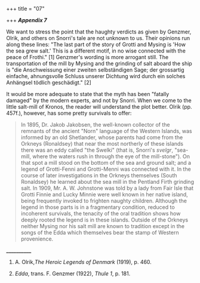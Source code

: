 +++
title = "07"

+++
***Appendix 7***  


We want to stress the point that the haughty verdicts as given by Genzmer, Olrik, and others on Snorri's tale are not unknown to us. Their opinions run along these lines: "The last part of the story of Grotti and Mysing is 'How the sea grew salt.' This is a different motif, in no wise connected with the peace of Frothi." \[1\]  Genzmer's wording is more arrogant still. The transportation of the mill by Mysing and the grinding of salt aboard the ship is "die Anschweissung einer zweiten selbständigen Sage; der grossartig einfache, ahnungsvolle Schluss unserer Dichtung wird durch ein solches Anhängsel tödlich geschädigt." \[2\]

It would be more adequate to state that the myth has been "fatally damaged" by the modern experts, and not by Snorri. When we come to the little salt-mill of Kronos, the reader will understand the plot better. Olrik \(pp. 457f.\), however, has some pretty survivals to offer:
>  
> In 1895, Dr. Jakob Jakobsen, the well-known collector of the remnants of the ancient "Norn" language of the Western Islands, was informed by an old Shetlander, whose parents had come from the Orkneys \(Ronaldsey\) that near the most northerly of these islands there was an eddy called "the Swelki" \(that is, Snorri's *svelgr*, "sea-mill, where the waters rush in through the eye of the mill-stone"\). On that spot a mill stood on the bottom of the sea and ground salt; and a legend of Grotti-Fenni and Grotti-Menni was connected with it. In the course of later investigations in the Orkneys themselves \(South Ronaldsey\) he learned about the sea mill in the Pentland Firth grinding salt. In 1909, Mr. A. W. Johnstone was told by a lady from Fair Isle that Grotti Finnie and Lucky Minnie were well known in her native island, being frequently invoked to frighten naughty children. Although the legend in those parts is in a fragmentary condition, reduced to incoherent survivals, the tenacity of the oral tradition shows how deeply rooted the legend is in these islands. Outside of the Orkneys neither Mysing nor his salt mill are known to tradition except in the songs of the Edda which themselves bear the stamp of Western provenience.

**\_\_\_\_\_\_\_\_\_\_**

1. A. Olrik,*The Heroic Legends of Denmark* \(1919\), p. 460.

2. *Edda*, trans. F. Genzmer \(1922\), *Thule 1*, p. 181.




